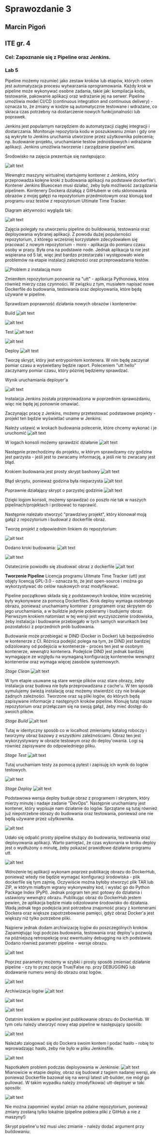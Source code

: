 # Sprawozdanie 3
## Marcin Pigoń
## ITE gr. 4

### Cel: Zapoznanie się z Pipeline oraz Jenkins.

### Lab 5

Pipeline możemy rozumieć jako zestaw kroków lub etapów, których celem jest automatyzacja procesu wytwarzania oprogramowania. Każdy krok w pipeline może wykonywać osobne zadania, takie jak: kompilacja kodu, testowanie, pakowanie aplikacji oraz wdrażanie jej na serwer. Pipeline umożliwia model CI/CD (continuous integration and continuous delivery) - oznacza to, że zmiany w kodzie są automatycznie testowane i wdrażane, co skraca czas potrzebny na dostarczenie nowych funkcjonalności lub poprawek. 

Jenkins jest popularnym narzędziem do automatyzacji ciągłej integracji i dostarczania. Monitoruje repozytoria kodu w poszukiwaniu zmian i gdy one są wykryte to Jenkins uruchamia utworzone przez użytkownika polecenia; np. budowanie projektu, uruchamianie testów jednostkowych i wdrażanie aplikacji. Jenkins umożliwia tworzenie i zarządzanie pipeline'ami. 

Środowisko na zajęcia prezentuje się następująco:

![alt text](image-1.png)

Wewnątrz maszyny wirtualnej startujemy kontener z Jenkins, który przeprowadza kolejne kroki z budowania aplikacji na podstawie dockerfile'i. Kontener Jenkins Blueocean musi działać, żeby była możliwość zarządzania pipelinem. Kontenery Dockera działają z GitHubem w celu sklonowania obrazów z mojej gałęzi na repozytorium przedmiotowym oraz klonują kod programu oraz testów z repozytorium Ultimate Time Tracker. 

Diagram aktywności wygląda tak:

![alt text](image-2.png)

Zajęcia polegały na utworzeniu pipeline do buildowania, testowania oraz deployowania wybranej aplikacji. Z powodu dużej popularności repozytorium, z którego wcześniej korzystałem zdecydowałem się pracować z nowym repozytorium - moro - aplikacja do pomiaru czasu osoby w pracy. Była ona na podstawie node. Jednak aplikacja ta nie jest wspierana od 5 lat, więc jest bardzo przestarzała i występowało wiele problemów na etapie instalacji zależności oraz przeprowadzania testów. 

![Problem z instalacją moro](image.png)

Zmieniłem repozytorium ponownie na "utt" - aplikacja Pythonowa, która również mierzy czas czynności. W związku z tym, musiałem napisać nowe Dockerfile do budowania, testowania oraz deployowania, które będą używane w pipeline. 

Sprawdzam poprawność działania nowych obrazów i kontenerów:

Build
![alt text](image-25.png)

![alt text](image-3.png)

Test
![alt text](image-26.png)

![alt text](image-4.png)

Deploy
![alt text](image-16.png)

Tworzę skrypt, który jest entrypointem kontenera. W nim będę zaczynał pomiar czasu a wyświetlany będzie raport.
Poleceniem "utt hello" zaczynamy pomiar czasu, który pózniej będziemy sprawdzać. 

Wynik uruchamiania deployer'a

![alt text](image-27.png)

Instalacja Jenkins została przeprowadzona w poprzednim sprawozdaniu, więc nie będę jej ponownie omawiać.  

Zaczynając pracę z Jenkins, możemy przetestować podstawowe projekty - projekt ten będzie wyświetlać uname w Jenkins:

Należy ustawić w krokach budowania polecenie, które chcemy wykonać i je uruchomić
![alt text](image-7.png)

W logach konsoli możemy sprawdzić działanie
![alt text](image-6.png)

Następnie przechodzimy do projektu, w którym sprawdzamy czy godzina jest parzysta - jeśli jest to zwracamy informację, a jeśli nie to zwracany jest błąd.

Krokiem budowania jest prosty skrypt bashowy
![alt text](image-8.png)

Błąd skryptu, ponieważ godzina była nieparzysta
![alt text](image-9.png)

Poprawnie działający skrypt o parzystej godzinie
![alt text](image-10.png)

Dzięki logom konsoli, możemy sprawdzać co poszło nie tak w naszych pipelinach/projektach i próbować to naprawić.

Następnie należało stworzyć "prawdziwy projekt", który klonował moją gałąź z repozytorium i budował z dockerfile obraz. 

Tworzę projekt z odpowiednim linkiem do repozytorium:

![alt text](image-11.png)

Dodano kroki budowania:
![alt text](image-12.png)

![alt text](image-14.png)

Ostatecznie powiodło się zbudować obraz z dockerfile
![alt text](image-13.png)

**Tworzenie Pipeline**
Licencja programu Ulitmate Time Tracker (utt) jest objęty licencją GPL-3.0 - oznacza to, że jest open-source i można go wykorzystywać do celów naukowych oraz modyfikować. 

Pipeline początkowo składa się z podstawowych kroków, które wcześniej były wykonywane za pomocą Dockerfiles. Krok deploy wymaga osobnego obrazu, ponieważ uruchamiamy kontener z programem oraz skrpytem do jego uruchamiania, a w buildzie jedynie pobieramy i budujemy obraz.  Pierwszym krokiem natomiast w tej wersji jest wyczyszczenie środowiska, żeby instalacja i budowanie przebiegało w tych samych warunkach bez pozostałości z poprzednich prób budowania.

Budowanie może przebiegać w DIND (Docker in Docker) lub bezpośrednio w kontenerze z CI. Różnica podejść polega na tym, że DIND jest bardziej odizolowany od podejścia w kontenerze - proces ten jest w osobnym kontenerze, wewnątrz kontenera. Podejście DIND jest jednak bardziej wymagające ze względu na wymaganą konfigurację kontenerów wewnątrz kontenerów oraz wymaga więcej zasobów systemowych. 

*Stage Clean*
![alt text](image-19.png)

W tym etapie usuwane są stare wersje plików oraz stare obrazy, żeby instalacja oraz budowa nie była przeprowadzana z cache'u. W ten sposób symulujemy świeżą instalację oraz możemy stwierdzić czy nie brakuje żadnych zależności. Tworzone oraz są pliki logów, do których będą zapisywane informacje z następnych kroków pipeline. Klonuję tutaj nasze repozytorium oraz przełączam się na swoją gałąź, żeby mieć dostęp do swoich plików.

*Stage Build*
![alt text](image-20.png)

Tutaj w identyczny sposób co w localhost zmieniamy katalog roboczy i tworzymy obraz bazowy z wszystkimi zależnościami. Obraz ten jest wykorzystywany w obrazie testowym oraz do deploy'owania. Logi są również zapisywane do odpowiedniego pliku.

*Stage Test*
![alt text](image-21.png)

Tutaj uruchamiam testy za pomocą pytest i zapisuję ich wynik do logów testowych.

![alt text](image-24.png)

*Stage Deploy*
![alt text](image-22.png)

Podstawowa wersja deploy buduje obraz z programem i skryptem, który mierzy minutę i nadaje zadanie "DevOps". Następnie uruchamiany jest kontener, który wypisuje nam działanie do logów. Sprzątane są tutaj również już niepotrzebne obrazy do budowania oraz testowania, ponieważ one nie będą używane przez użytkownika.

![alt text](image-18.png)

Udało się odpalić prosty pipeline służący do budowania, testowania oraz deployowania aplikacji. Warto pamiętać, że czas wykonania w kroku deploy jest o wydłużony o minutę, żeby pokazać prawidłowe działanie programu utt. 

![alt text](image-23.png)

Wdrożenie tej aplikacji wykonam poprzez publikację obrazu do DockerHub, ponieważ wtedy nie będzie wymagać konfiguracji środowiska - plik dockerfile się tym zajmię. Oczywiście można byłoby stworzyć plik TAR lub ZIP, w którym miałbym wgrany wykonywalny kod, i wysłać go do Python Package Index (PyPI). Jednak program ten jest gotowy do działania i ustawiony wewnątrz obrazu. Publikując obraz do DockerHub jestem pewien, że aplikacja będzie miała odizolowane środowisko do działania. Wadą jednak tego podejścia jest potrzebna znajomość pracy z kontenerami Dockera oraz większe zapotrzebowanie pamięci, gdyż obraz Docker'a jest większy niż tylko potrzebne pliki. 

Najpierw jednak dodam archiwizację logów do poszczególnych kroków. Zapamiętując logi podczas budowania, testowania oraz deploy'u pozwolą na późniejszą retrospekcję oraz ewentualny debugging na ich podstawie. Dodano również parametr pipeline - wersje obrazu. 

![alt text](image-28.png)

Poprzez parametry możemy w szybki i prosty sposób zmieniać działanie pipeline - czy to przez opcje True/False np. przy DEBUGGING lub dodawanie numeru wersji do obrazu oraz logów.

![alt text](image-29.png)

Archiwizacja logów
![alt text](image-30.png)

![alt text](image-31.png)

![alt text](image-32.png)

Ostatnim krokiem w pipeline jest publikowanie obrazu do DockerHub. W tym celu należy utworzyć nowy etap pipeline w następujący sposób:

![alt text](image-35.png)

Należało zalogować się do Dockera swoim kontem i podać hasło - robię to wprowadzając hasło, żeby nie było w pliku Jenkinsfile. 

![alt text](image-34.png)

Napotkałem problem podczas deployowania w Jenkinsie:
![alt text](image-36.png)
Mianowicie w etapie deploy, obraz się budował z tagiem nadanej wersji, ale ponieważ Dockerfile bazował się na wersji latest utt-builder, nie mógł go pullować. W takim wypadku należy zmodyfikować utt-deployer w taki sposób:

![alt text](image-37.png)

Nie można zapomnieć wysłać zmian na zdalne repozytorium, ponieważ zmiany zostaną tylko lokalnie (pipeline pobiera pliki z GitHub a nie z maszyny!)

Skrypt pipeline'u też musi ulec zmianie - należy dodać argument przy buildowaniu:
 

